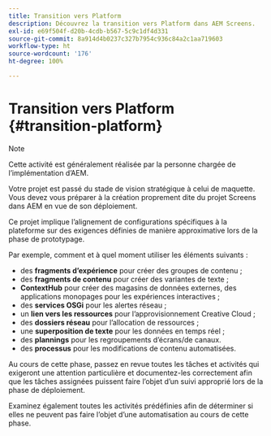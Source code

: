 ```yaml
---
title: Transition vers Platform
description: Découvrez la transition vers Platform dans AEM Screens.
exl-id: e69f504f-d20b-4cdb-b567-5c9c1df4d331
source-git-commit: 8a914d4b0237c327b7954c936c84a2c1aa719603
workflow-type: ht
source-wordcount: '176'
ht-degree: 100%

---
```


# Transition vers Platform {#transition-platform}

>[!NOTE]
>
>Cette activité est généralement réalisée par la personne chargée de l’implémentation d’AEM.

Votre projet est passé du stade de vision stratégique à celui de maquette. Vous devez vous préparer à la création proprement dite du projet Screens dans AEM en vue de son déploiement.

Ce projet implique l’alignement de configurations spécifiques à la plateforme sur des exigences définies de manière approximative lors de la phase de prototypage.

Par exemple, comment et à quel moment utiliser les éléments suivants :

* des **fragments d’expérience** pour créer des groupes de contenu ;
* des **fragments de contenu** pour créer des variantes de texte ;
* **ContextHub** pour créer des magasins de données externes, des applications monopages pour les expériences interactives ;
* des **services OSGi** pour les alertes réseau ;
* un **lien vers les ressources** pour l’approvisionnement Creative Cloud ;
* des **dossiers réseau** pour l’allocation de ressources ;
* une **superposition de texte** pour les données en temps réel ;
* des **plannings** pour les regroupements d’écrans/de canaux.
* des **processus** pour les modifications de contenu automatisées.

Au cours de cette phase, passez en revue toutes les tâches et activités qui exigeront une attention particulière et documentez-les correctement afin que les tâches assignées puissent faire l’objet d’un suivi approprié lors de la phase de déploiement.

Examinez également toutes les activités prédéfinies afin de déterminer si elles ne peuvent pas faire l’objet d’une automatisation au cours de cette phase.
